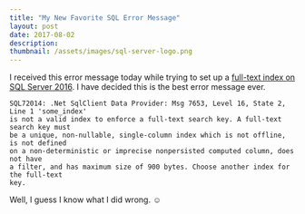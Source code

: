 ```yaml
---
title: "My New Favorite SQL Error Message"
layout: post
date: 2017-08-02
description:
thumbnail: /assets/images/sql-server-logo.png
---
```


I received this error message today while trying to set up a [full-text index on SQL Server 2016](https://docs.microsoft.com/en-us/sql/t-sql/statements/create-fulltext-index-transact-sql). I have decided this is the best error message ever.

```
SQL72014: .Net SqlClient Data Provider: Msg 7653, Level 16, State 2, Line 1 'some_index'
is not a valid index to enforce a full-text search key. A full-text search key must
be a unique, non-nullable, single-column index which is not offline, is not defined
on a non-deterministic or imprecise nonpersisted computed column, does not have
a filter, and has maximum size of 900 bytes. Choose another index for the full-text
key.
```

Well, I guess I know what I did wrong. ☺
